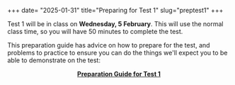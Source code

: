 +++
date= "2025-01-31"
title="Preparing for Test 1"
slug="preptest1"
+++

Test 1 will be in class on **Wednesday, 5 February**. This will use the normal class time, so you will have 50 minutes to complete the test.

This preparation guide has advice on how to prepare for the test, and problems to practice to ensure you can do the things we'll expect you to be able to demonstrate on the test:
<center>

[**Preparation Guide for Test 1**](/docs/preptest1.pdf)
</center>

